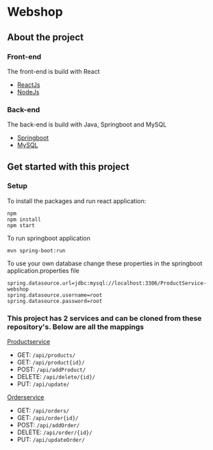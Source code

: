 # Webshop

## About the project

### Front-end

The front-end is build with React

- <a href="https://reactjs.org/">ReactJs</a>
- <a href="https://nodejs.org/en/">NodeJs</a>

### Back-end

The back-end is build with Java, Springboot and MySQL

- <a href="https://spring.io/projects/spring-boot">Springboot</a>
- <a href="https://www.mysql.com/">MySQL</a>

## Get started with this project

### Setup

To install the packages and run react application:
```
npm
npm install
npm start
```
To run springboot application
```
mvn spring-boot:run
```
To use your own database change these properties in the springboot application.properties file
```
spring.datasource.url=jdbc:mysql://localhost:3306/ProductService-webshop
spring.datasource.username=root
spring.datasource.password=root
```

### This project has 2 services and can be cloned from these repository's. Below are all the mappings

<a href="https://github.com/Semm6/ProductService-Webshop">Productservice</a>

- GET: <code>/api/products/</code>
- GET: <code>/api/product{id}/</code>
- POST: <code>/api/addProduct/</code>
- DELETE: <code>/api/delete/{id}/</code>
- PUT: <code>/api/update/</code>

<a href="https://github.com/Semm6/OrderService-Webshop">Orderservice</a>

- GET: <code>/api/orders/</code>
- GET: <code>/api/order{id}/</code>
- POST: <code>/api/addOrder/</code>
- DELETE: <code>/api/order/{id}/</code>
- PUT: <code>/api/updateOrder/</code>
